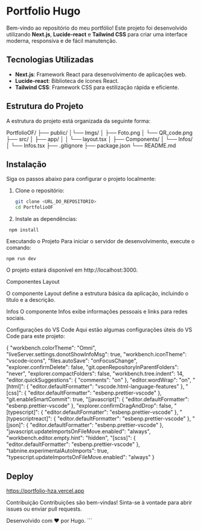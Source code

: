 # Portfolio Hugo

Bem-vindo ao repositório do meu portfólio! Este projeto foi desenvolvido utilizando **Next.js**, **Lucide-react** e **Tailwind CSS** para criar uma interface moderna, responsiva e de fácil manutenção.

## Tecnologias Utilizadas

- **Next.js**: Framework React para desenvolvimento de aplicações web.
- **Lucide-react**: Biblioteca de ícones React.
- **Tailwind CSS**: Framework CSS para estilização rápida e eficiente.

## Estrutura do Projeto

A estrutura do projeto está organizada da seguinte forma:

PortfolioOF/
├── public/
│└── Imgs/
│ ├── Foto.png
│ └── QR_code.png
├── src/
│ ├── app/
│ │ └── layout.tsx
│ ├── Components/
│ └── Infos/
│ └── Infos.tsx
├── .gitignore
├── package.json
└── README.md

## Instalação

Siga os passos abaixo para configurar o projeto localmente:

1. Clone o repositório:
   ```bash
   git clone <URL_DO_REPOSITORIO>
   cd PortfolioOF
   ```
2. Instale as dependências:

```
 npm install
```

Executando o Projeto
Para iniciar o servidor de desenvolvimento, execute o comando:

```
npm run dev
```

O projeto estará disponível em http://localhost:3000.

Componentes
Layout

O componente Layout define a estrutura básica da aplicação, incluindo o título e a descrição.

Infos
O componente Infos exibe informações pessoais e links para redes sociais.

Configurações do VS Code
Aqui estão algumas configurações úteis do VS Code para este projeto:

{
"workbench.colorTheme": "Omni",
"liveServer.settings.donotShowInfoMsg": true,
"workbench.iconTheme": "vscode-icons",
"files.autoSave": "onFocusChange",
"explorer.confirmDelete": false,
"git.openRepositoryInParentFolders": "never",
"explorer.compactFolders": false,
"workbench.tree.indent": 14,
"editor.quickSuggestions": {
"comments": "on"
},
"editor.wordWrap": "on",
"[html]": {
"editor.defaultFormatter": "vscode.html-language-features"
},
"[css]": {
"editor.defaultFormatter": "esbenp.prettier-vscode"
},
"git.enableSmartCommit": true,
"[javascript]": {
"editor.defaultFormatter": "esbenp.prettier-vscode"
},
"explorer.confirmDragAndDrop": false,
"[typescript]": {
"editor.defaultFormatter": "esbenp.prettier-vscode"
},
"[typescriptreact]": {
"editor.defaultFormatter": "esbenp.prettier-vscode"
},
"[json]": {
"editor.defaultFormatter": "esbenp.prettier-vscode"
},
"javascript.updateImportsOnFileMove.enabled": "always",
"workbench.editor.empty.hint": "hidden",
"[scss]": {
"editor.defaultFormatter": "esbenp.prettier-vscode"
},
"tabnine.experimentalAutoImports": true,
"typescript.updateImportsOnFileMove.enabled": "always"
}

## Deploy

https://portfolio-hza.vercel.app

Contribuição
Contribuições são bem-vindas! Sinta-se à vontade para abrir issues ou enviar pull requests.

Desenvolvido com ❤️ por Hugo. ```
